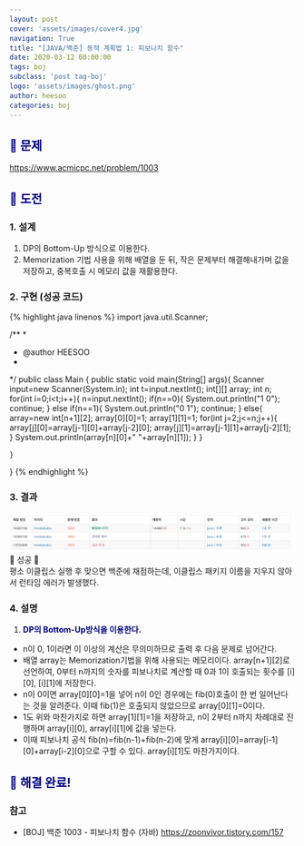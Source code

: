 ```yaml
---
layout: post
cover: 'assets/images/cover4.jpg'
navigation: True
title: "[JAVA/백준] 동적 계획법 1: 피보나치 함수"
date: 2020-03-12 00:00:00
tags: boj
subclass: 'post tag-boj'
logo: 'assets/images/ghost.png'
author: heesoo
categories: boj
---
```

## <span style="color:navy">👀 문제</span>
<https://www.acmicpc.net/problem/1003>

## <span style="color:navy">👊 도전</span>

### 1. 설계
1. DP의 Bottom-Up 방식으로 이용한다.
2. Memorization 기법 사용을 위해 배열을 둔 뒤, 작은 문제부터 해결해내가며 값을 저장하고, 중복호출 시 메모리 값을 재활용한다.

### 2. 구현 (성공 코드)
{% highlight java linenos %}
import java.util.Scanner;

/**
 * 
 * @author HEESOO
 *
 */
public class Main {
	public static void main(String[] args){
		Scanner input=new Scanner(System.in);
		int t=input.nextInt();
		int[][] array;
		int n;
		for(int i=0;i<t;i++){
			n=input.nextInt();
			if(n==0){
				System.out.println("1 0");
				continue;
			}
			else if(n==1){
				System.out.println("0 1");
				continue;
			}
			else{
				array=new int[n+1][2];
				array[0][0]=1;
				array[1][1]=1;
				for(int j=2;j<=n;j++){
					array[j][0]=array[j-1][0]+array[j-2][0];
					array[j][1]=array[j-1][1]+array[j-2][1];
				}
				System.out.println(array[n][0]+" "+array[n][1]);
			}
		}
		
		
	}
}
 {% endhighlight %}

### 3. 결과
![실행결과](./assets/images/200312_2.PNG)
🤟 성공 🤟  
평소 이클립스 실행 후 맞으면 백준에 채점하는데, 이클립스 패키지 이름을 지우지 않아서 런타임 에러가 발생했다.

### 4. 설명
1. **<span style="color:navy">DP의 Bottom-Up방식을  이용한다.</span>**
- n이 0, 1이라면 이 이상의 계산은 무의미하므로 출력 후 다음 문제로 넘어간다.
- 배열 array는 Memorization기법을 위해 사용되는 메모리이다. array[n+1][2]로 선언하여, 0부터 n까지의 숫자를 피보나치로 계산할 때 0과 1이 호출되는 횟수를 [i][0], [i][1]에 저장한다.
- n이 0이면 array[0][0]=1을 넣어 n이 0인 경우에는 fib(0)호출이 한 번 일어난다는 것을 알려준다. 이때 fib(1)은 호출되지 않았으므로 array[0][1]=0이다.
- 1도 위와 마찬가지로 하면 array[1][1]=1을 저장하고, n이 2부터 n까지 차례대로 진행하며 array[i][0], array[i][1]에 값을 넣는다.
- 이때 피보나치 공식 fib(n)=fib(n-1)+fib(n-2)에 맞게 array[i][0]=array[i-1][0]+array[i-2][0]으로 구할 수 있다. array[i][1]도 마찬가지이다.

## <span style="color:navy">👏 해결 완료!</span>

### 참고
- [BOJ] 백준 1003 - 피보나치 함수 (자바) <https://zoonvivor.tistory.com/157>
